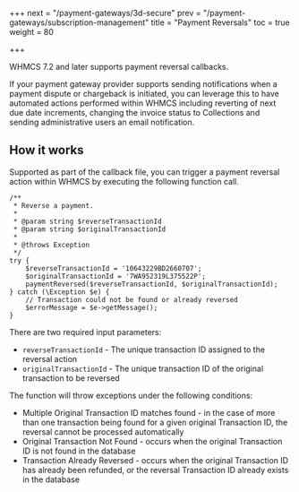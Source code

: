 +++
next = "/payment-gateways/3d-secure"
prev = "/payment-gateways/subscription-management"
title = "Payment Reversals"
toc = true
weight = 80

+++

WHMCS 7.2 and later supports payment reversal callbacks.

If your payment gateway provider supports sending notifications when a payment dispute or chargeback is initiated, you can leverage this to have automated actions performed within WHMCS including reverting of next due date increments, changing the invoice status to Collections and sending administrative users an email notification.

## How it works

Supported as part of the callback file, you can trigger a payment reversal action within WHMCS by executing the following function call.

```
/**
 * Reverse a payment.
 *
 * @param string $reverseTransactionId
 * @param string $originalTransactionId
 *
 * @throws Exception
 */
try {
    $reverseTransactionId = '10643229BD2660707';
    $originalTransactionId = '7WA952319L375522P';
    paymentReversed($reverseTransactionId, $originalTransactionId);
} catch (\Exception $e) {
    // Transaction could not be found or already reversed
    $errorMessage = $e->getMessage();
}
```

There are two required input parameters:

* `reverseTransactionId` - The unique transaction ID assigned to the reversal action
* `originalTransactionId` - The unique transaction ID of the original transaction to be reversed

The function will throw exceptions under the following conditions:

* Multiple Original Transaction ID matches found - in the case of more than one transaction being found for a given original Transaction ID, the reversal cannot be processed automatically
* Original Transaction Not Found - occurs when the original Transaction ID is not found in the database
* Transaction Already Reversed - occurs when the original Transaction ID has already been refunded, or the reversal Transaction ID already exists in the database
